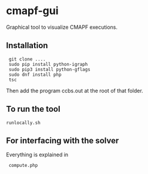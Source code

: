 # cmapf-gui

Graphical tool to visualize CMAPF executions.

## Installation

     git clone ....
     sudo pip install python-igraph
     sudo pip3 install python-gflags
     sudo dnf install php
     tsc
    
Then add the program ccbs.out at the root of that folder.


## To run the tool

    runlocally.sh
    
## For interfacing with the solver

Everything is explained in 

     compute.php
     
     
     
     
